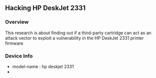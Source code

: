 ## Hacking HP DeskJet 2331

### Overview

This research is about finding out if a third-party cartridge can act as an attack vector to exploit a vulnerability in the HP DeskJet 2331 printer firmware

### Device Info
- model-name : hp deskjet 2331 
- 